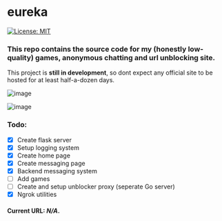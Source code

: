 # eureka
[![License: MIT](https://img.shields.io/badge/license-MIT-red.svg)](https://opensource.org/licenses/MIT)
### This repo contains the source code for my (honestly low-quality) games, anonymous chatting and url unblocking site.

This project is **still in development**, so dont expect any official site to be hosted for at least half-a-dozen days.

![image](https://user-images.githubusercontent.com/107510599/194948240-631d7c02-551a-4f59-8505-cb265af41bf0.png)

![image](https://user-images.githubusercontent.com/107510599/194948318-3db5a8cd-adff-4cd0-a76e-7933db1e3693.png)


### Todo:
- [x] Create flask server
- [x] Setup logging system
- [x] Create home page
- [x] Create messaging page
- [x] Backend messaging system
- [ ] Add games
- [ ] Create and setup unblocker proxy (seperate Go server)
- [x] Ngrok utilities

#### Current URL: *N/A*.
